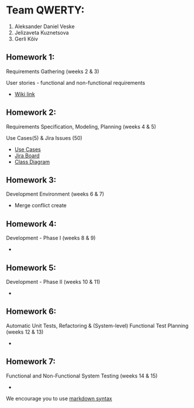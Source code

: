 # Team QWERTY:
1. Aleksander Daniel Veske
2. Jelizaveta Kuznetsova
3. Gerli Kõiv

## Homework 1:
Requirements Gathering (weeks 2 & 3) 

User stories - functional and non-functional requirements

* [Wiki link](https://bitbucket.org/gerlik/lab9-qwerty/wiki/Requirements)

## Homework 2:
Requirements Specification, Modeling, Planning (weeks 4 & 5) 

Use Cases(5) & Jira Issues (50)

* [Use Cases](https://bitbucket.org/gerlik/lab9-qwerty/wiki/Home)
* [Jira Board](https://lab9.atlassian.net/jira/software/projects/SE/boards/1)
* [Class Diagram](https://bitbucket.org/gerlik/lab9-qwerty/src/master/salessystem.png)

## Homework 3:
Development Environment (weeks 6 & 7) 

* Merge conflict create

## Homework 4:
Development - Phase I (weeks 8 & 9) 

*

## Homework 5:
Development - Phase II (weeks 10 & 11) 

*

## Homework 6:
Automatic Unit Tests, Refactoring & (System-level) Functional Test Planning (weeks 12 & 13) 

*

## Homework 7:
Functional and Non-Functional System Testing (weeks 14 & 15) 

*

We encourage you to use [markdown syntax](https://confluence.atlassian.com/bitbucketserver/markdown-syntax-guide-776639995.html)